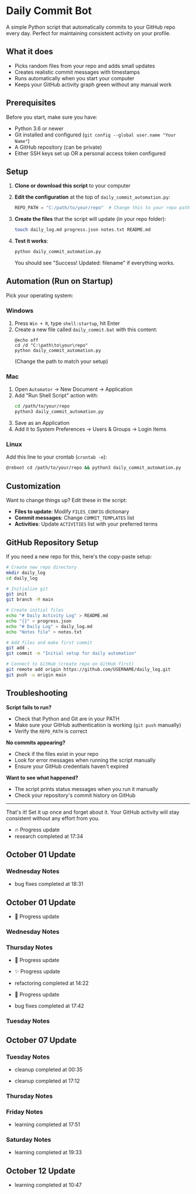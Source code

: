 # Daily Commit Bot

A simple Python script that automatically commits to your GitHub repo every day. Perfect for maintaining consistent activity on your profile.

## What it does

- Picks random files from your repo and adds small updates
- Creates realistic commit messages with timestamps
- Runs automatically when you start your computer
- Keeps your GitHub activity graph green without any manual work

## Prerequisites

Before you start, make sure you have:

- Python 3.6 or newer
- Git installed and configured (`git config --global user.name "Your Name"`)
- A GitHub repository (can be private)
- Either SSH keys set up OR a personal access token configured

## Setup

1. **Clone or download this script** to your computer

2. **Edit the configuration** at the top of `daily_commit_automation.py`:
   ```python
   REPO_PATH = "C:/path/to/your/repo"  # Change this to your repo path
   ```

3. **Create the files** that the script will update (in your repo folder):
   ```bash
   touch daily_log.md progress.json notes.txt README.md
   ```

4. **Test it works**:
   ```bash
   python daily_commit_automation.py
   ```
   You should see "Success! Updated: filename" if everything works.

## Automation (Run on Startup)

Pick your operating system:

### Windows
1. Press `Win + R`, type `shell:startup`, hit Enter
2. Create a new file called `daily_commit.bat` with this content:
   ```batch
   @echo off
   cd /d "C:\path\to\your\repo"
   python daily_commit_automation.py
   ```
   (Change the path to match your setup)

### Mac
1. Open `Automator` → New Document → Application
2. Add "Run Shell Script" action with:
   ```bash
   cd /path/to/your/repo
   python3 daily_commit_automation.py
   ```
3. Save as an Application
4. Add it to System Preferences → Users & Groups → Login Items

### Linux
Add this line to your crontab (`crontab -e`):
```bash
@reboot cd /path/to/your/repo && python3 daily_commit_automation.py
```

## Customization

Want to change things up? Edit these in the script:

- **Files to update**: Modify `FILES_CONFIG` dictionary
- **Commit messages**: Change `COMMIT_TEMPLATES` list  
- **Activities**: Update `ACTIVITIES` list with your preferred terms

## GitHub Repository Setup

If you need a new repo for this, here's the copy-paste setup:

```bash
# Create new repo directory
mkdir daily_log
cd daily_log

# Initialize git
git init
git branch -M main

# Create initial files
echo "# Daily Activity Log" > README.md
echo "{}" > progress.json
echo "# Daily Log" > daily_log.md
echo "Notes file" > notes.txt

# Add files and make first commit
git add .
git commit -m "Initial setup for daily automation"

# Connect to GitHub (create repo on GitHub first)
git remote add origin https://github.com/USERNAME/daily_log.git
git push -u origin main
```

## Troubleshooting

**Script fails to run?**
- Check that Python and Git are in your PATH
- Make sure your GitHub authentication is working (`git push` manually)
- Verify the `REPO_PATH` is correct

**No commits appearing?**
- Check if the files exist in your repo
- Look for error messages when running the script manually
- Ensure your GitHub credentials haven't expired

**Want to see what happened?**
- The script prints status messages when you run it manually
- Check your repository's commit history on GitHub

---

That's it! Set it up once and forget about it. Your GitHub activity will stay consistent without any effort from you.

- 🔥 Progress update
- research completed at 17:34

## October 01 Update
### Wednesday Notes

- bug fixes completed at 18:31
## October 01 Update

- 🚀 Progress update
### Wednesday Notes

### Thursday Notes
- 🔧 Progress update

- ✨ Progress update
- refactoring completed at 14:22

- 🔧 Progress update
- bug fixes completed at 17:42

### Tuesday Notes
## October 07 Update

### Tuesday Notes
- cleanup completed at 00:35

- cleanup completed at 17:12
### Thursday Notes

### Friday Notes
- learning completed at 17:51

### Saturday Notes
- learning completed at 19:33

## October 12 Update
- learning completed at 10:47
